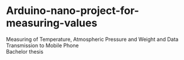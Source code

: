 # Arduino-nano-project-for-measuring-values
Measuring of Temperature, Atmospheric Pressure and Weight and Data Transmission to Mobile Phone  
Bachelor thesis
